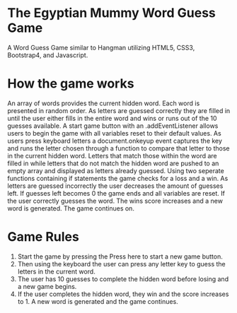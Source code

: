 # The Egyptian Mummy Word Guess Game
A Word Guess Game similar to Hangman utilizing HTML5, CSS3, Bootstrap4, and Javascript. 

# How the game works
An array of words provides the current hidden word. Each word is presented in random order. As letters are guessed correctly they are filled in until the user either fills in the entire word and wins or runs out of the 10 guesses available. A start game button with an .addEventListener allows users to begin the game with all variables reset to their default values. As users press keyboard letters a document.onkeyup event captures the key and runs the letter chosen through a function to compare that letter to those in the current hidden word. Letters that match those within the word are filled in while letters that do not match the hidden word are pushed to an empty array and displayed as letters already guessed. Using two seperate functions containing if statements the game checks for a loss and a win. As letters are guessed incorrectly the user decreases the amount of guesses left. If guesses left becomes 0 the game ends and all variables are reset. If the user correctly guesses the word. The wins score increases and a new word is generated. The game continues on. 

# Game Rules
1. Start the game by pressing the Press here to start a new game button.
2. Then using the keyboard the user can press any letter key to guess the letters in the current word.
3. The user has 10 guesses to complete the hidden word before losing and a new game begins.
4. If the user completes the hidden word, they win and the score increases to 1. A new word is generated and the game continues.
